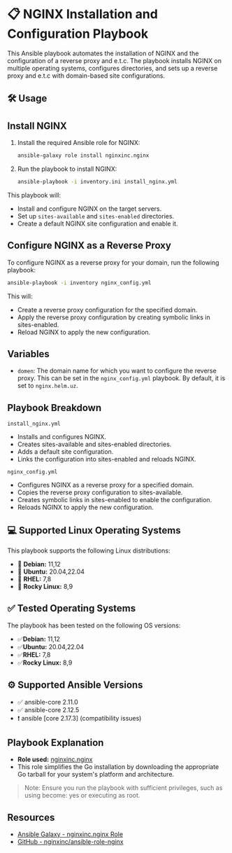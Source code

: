 # 📋 NGINX Installation and Configuration Playbook

This Ansible playbook automates the installation of NGINX and the configuration of a reverse proxy and e.t.c. The playbook installs NGINX on multiple operating systems, configures directories, and sets up a reverse proxy and e.t.c with domain-based site configurations.

## 🛠️ Usage

## Install NGINX

1. Install the required Ansible role for NGINX:
   ```bash
   ansible-galaxy role install nginxinc.nginx
   ```
2. Run the playbook to install NGINX:
   ```bash
   ansible-playbook -i inventory.ini install_nginx.yml
   ```
This playbook will:

* Install and configure NGINX on the target servers.
* Set up `sites-available` and `sites-enabled` directories.
* Create a default NGINX site configuration and enable it.

## Configure NGINX as a Reverse Proxy

To configure NGINX as a reverse proxy for your domain, run the following playbook:

```bash
ansible-playbook -i inventory nginx_config.yml
```
This will:

* Create a reverse proxy configuration for the specified domain.
* Apply the reverse proxy configuration by creating symbolic links in sites-enabled.
* Reload NGINX to apply the new configuration.

## Variables
* `domen`: The domain name for which you want to configure the reverse proxy. This can be set in the `nginx_config.yml` playbook. By default, it is set to `nginx.helm.uz`.

## Playbook Breakdown
`install_nginx.yml`
* Installs and configures NGINX.
* Creates sites-available and sites-enabled directories.
* Adds a default site configuration.
* Links the configuration into sites-enabled and reloads NGINX.

`nginx_config.yml`
* Configures NGINX as a reverse proxy for a specified domain.
* Copies the reverse proxy configuration to sites-available.
* Creates symbolic links in sites-enabled to enable the configuration.
* Reloads NGINX to apply the new configuration.

## 💻 Supported Linux Operating Systems
This playbook supports the following Linux distributions:
* 🐧 **Debian:** 11,12
* 🐧 **Ubuntu:** 20.04,22.04
* 🐧 **RHEL:** 7,8
* 🐧 **Rocky Linux:** 8,9

## ✅ Tested Operating Systems
The playbook has been tested on the following OS versions:
* ✅**Debian:** 11,12
* ✅**Ubuntu:** 20.04,22.04
* ✅**RHEL:** 7,8
* ✅**Rocky Linux:** 8,9

## ⚙️ Supported Ansible Versions
* ✅ ansible-core 2.11.0
* ✅  ansible-core 2.12.5
* ❗️ ansible [core 2.17.3] (compatibility issues)

## Playbook Explanation

* **Role used:** [nginxinc.nginx](https://github.com/nginxinc/ansible-role-nginx)
* This role simplifies the Go installation by downloading the appropriate Go tarball for your system's platform and architecture.

> Note: Ensure you run the playbook with sufficient privileges, such as using become: yes or executing as root.

## Resources

* [Ansible Galaxy - nginxinc.nginx Role](https://galaxy.ansible.com/ui/standalone/roles/nginxinc/nginx/documentation/)
* [GitHub - nginxinc/ansible-role-nginx](https://github.com/nginxinc/ansible-role-nginx)